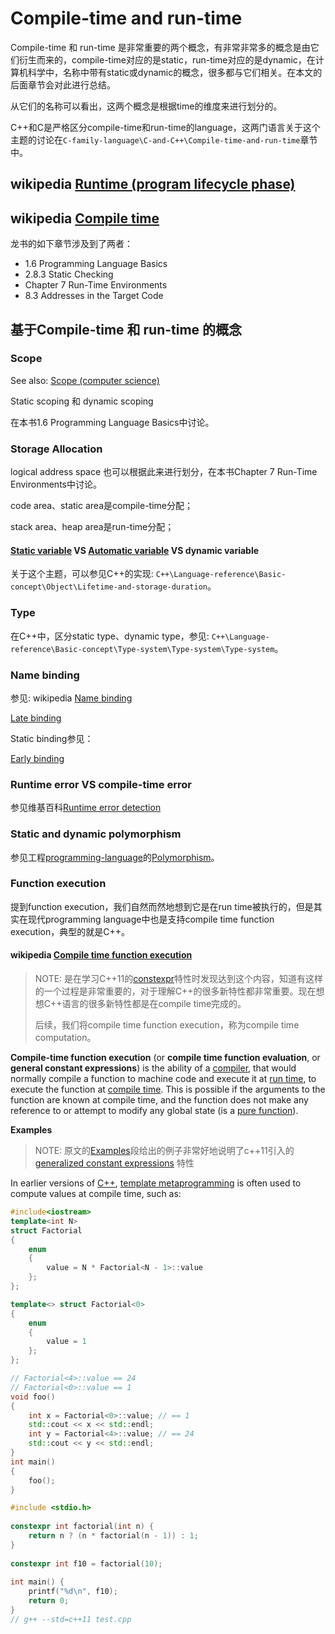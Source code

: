 # Compile-time and run-time

Compile-time 和 run-time 是非常重要的两个概念，有非常非常多的概念是由它们衍生而来的，compile-time对应的是static，run-time对应的是dynamic，在计算机科学中，名称中带有static或dynamic的概念，很多都与它们相关。在本文的后面章节会对此进行总结。

从它们的名称可以看出，这两个概念是根据time的维度来进行划分的。

C++和C是严格区分compile-time和run-time的language，这两门语言关于这个主题的讨论在`C-family-language\C-and-C++\Compile-time-and-run-time`章节中。

## wikipedia [Runtime (program lifecycle phase)](https://en.wikipedia.org/wiki/Runtime_(program_lifecycle_phase))

## wikipedia [Compile time](https://en.wikipedia.org/wiki/Compile_time)

龙书的如下章节涉及到了两者：

- 1.6 Programming Language Basics
- 2.8.3 Static Checking
- Chapter 7 Run-Time Environments
- 8.3 Addresses in the Target Code



## 基于Compile-time 和 run-time 的概念

### Scope

See also: [Scope (computer science)](https://en.wikipedia.org/wiki/Scope_(computer_science))

Static scoping 和 dynamic scoping 

在本书1.6 Programming Language Basics中讨论。



### Storage Allocation

logical address space 也可以根据此来进行划分，在本书Chapter 7 Run-Time Environments中讨论。

code area、static area是compile-time分配；

stack area、heap area是run-time分配；



#### [Static variable](https://en.wikipedia.org/wiki/Static_variable) VS [Automatic variable](https://en.wikipedia.org/wiki/Automatic_variable) VS dynamic variable

关于这个主题，可以参见C++的实现: `C++\Language-reference\Basic-concept\Object\Lifetime-and-storage-duration`。

### Type

在C++中，区分static type、dynamic type，参见: `C++\Language-reference\Basic-concept\Type-system\Type-system\Type-system`。

### Name binding

参见: wikipedia [Name binding](https://en.wikipedia.org/wiki/Name_binding) 

[Late binding](https://en.wikipedia.org/wiki/Late_binding)

Static binding参见：

[Early binding](https://en.wikipedia.org/wiki/Ad_hoc_polymorphism#Early_binding)



### Runtime error VS compile-time error 

参见维基百科[Runtime error detection](https://en.wikipedia.org/wiki/Runtime_error_detection)



### Static and dynamic polymorphism

参见工程[programming-language](https://dengking.github.io/programming-language/)的[Polymorphism](https://dengking.github.io/programming-language/Theory/Programming-paradigm/Object-oriented-programming/Polymorphism/index.md)。



### Function execution

提到function execution，我们自然而然地想到它是在run time被执行的，但是其实在现代programming language中也是支持compile time function execution，典型的就是C++。

#### wikipedia [Compile time function execution](https://en.wikipedia.org/wiki/Compile_time_function_execution)

> NOTE: 是在学习C++11的[constexpr](https://en.wikipedia.org/wiki/C++11#constexpr_%E2%80%93_Generalized_constant_expressions)特性时发现达到这个内容，知道有这样的一个过程是非常重要的，对于理解C++的很多新特性都非常重要。现在想想C++语言的很多新特性都是在compile time完成的。
>
> 后续，我们将compile time function execution，称为compile time computation。

**Compile-time function execution** (or **compile time function evaluation**, or **general constant expressions**) is the ability of a [compiler](https://infogalactic.com/info/Compiler), that would normally compile a function to machine code and execute it at [run time](https://infogalactic.com/info/Run_time_(program_lifecycle_phase)), to execute the function at [compile time](https://infogalactic.com/info/Compile_time). This is possible if the arguments to the function are known at compile time, and the function does not make any reference to or attempt to modify any global state (is a [pure function](https://infogalactic.com/info/Pure_function)).

**Examples**

> NOTE: 原文的[Examples](https://en.wikipedia.org/wiki/Compile_time_function_execution#Examples)段给出的例子非常好地说明了c++11引入的 [generalized constant expressions](https://en.wikipedia.org/wiki/C%2B%2B11#constexpr_–_Generalized_constant_expressions)  特性

In earlier versions of [C++](https://infogalactic.com/info/C%2B%2B), [template metaprogramming](https://infogalactic.com/info/Template_metaprogramming) is often used to compute values at compile time, such as:

```C++
#include<iostream>
template<int N>
struct Factorial
{
	enum
	{
		value = N * Factorial<N - 1>::value
	};
};

template<> struct Factorial<0>
{
	enum
	{
		value = 1
	};
};

// Factorial<4>::value == 24
// Factorial<0>::value == 1
void foo()
{
	int x = Factorial<0>::value; // == 1
	std::cout << x << std::endl;
	int y = Factorial<4>::value; // == 24
	std::cout << y << std::endl;
}
int main()
{
	foo();
}

```



```C++
#include <stdio.h>
 
constexpr int factorial(int n) {
    return n ? (n * factorial(n - 1)) : 1;
}
 
constexpr int f10 = factorial(10);
 
int main() {
    printf("%d\n", f10);
    return 0;
}
// g++ --std=c++11 test.cpp

```

